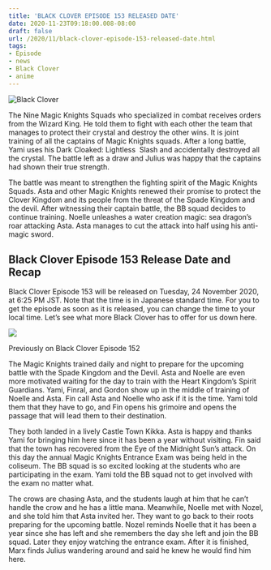 ```yaml
---
title: 'BLACK CLOVER EPISODE 153 RELEASED DATE'
date: 2020-11-23T09:18:00.008-08:00
draft: false
url: /2020/11/black-clover-episode-153-released-date.html
tags: 
- Episode
- news
- Black Clover
- anime
---
```


![Black Clover](https://lh4.googleusercontent.com/BUq9fyL892C6nJTmd8WPu2YMv6io-VMdnCrsks1EnFsW7Aw0DaLtAxX3yYOzb-fzyDXhy-vCVZw8KjxfKdA8CZ0Jb_6jDBwGPH4igTPyQOoNeUuPte4259FTrwyA7JcSd9hvg0YR=s1600-rw)

The Nine Magic Knights Squads who specialized in combat receives orders from the Wizard King. He told them to fight with each other the team that manages to protect their crystal and destroy the other wins. It is joint training of all the captains of Magic Knights squads. After a long battle, Yami uses his Dark Cloaked: Lightless  Slash and accidentally destroyed all the crystal. The battle left as a draw and Julius was happy that the captains had shown their true strength.

The battle was meant to strengthen the fighting spirit of the Magic Knights Squads. Asta and other Magic Knights renewed their promise to protect the Clover Kingdom and its people from the threat of the Spade Kingdom and the devil. After witnessing their captain battle, the BB squad decides to continue training. Noelle unleashes a water creation magic: sea dragon’s roar attacking Asta. Asta manages to cut the attack into half using his anti-magic sword.

Black Clover Episode 153 Release Date and Recap
-----------------------------------------------

Black Clover Episode 153 will be released on Tuesday, 24 November 2020, at 6:25 PM JST. Note that the time is in Japanese standard time. For you to get the episode as soon as it is released, you can change the time to your local time. Let’s see what more Black Clover has to offer for us down here.

[![](https://lh3.googleusercontent.com/-VBcF1L81Sd8/X7vvlhijpsI/AAAAAAAAAsA/kQHRNl5SrqYYLRTC1hjLeCb9nUCt-e7RACLcBGAsYHQ/image.png)](https://lh3.googleusercontent.com/-VBcF1L81Sd8/X7vvlhijpsI/AAAAAAAAAsA/kQHRNl5SrqYYLRTC1hjLeCb9nUCt-e7RACLcBGAsYHQ/image.png)

  
Previously on Black Clover Episode 152

The Magic Knights trained daily and night to prepare for the upcoming battle with the Spade Kingdom and the Devil. Asta and Noelle are even more motivated waiting for the day to train with the Heart Kingdom’s Spirit Guardians. Yami, Finral, and Gordon show up in the middle of training of Noelle and Asta. Fin call Asta and Noelle who ask if it is the time. Yami told them that they have to go, and Fin opens his grimoire and opens the passage that will lead them to their destination.

They both landed in a lively Castle Town Kikka. Asta is happy and thanks Yami for bringing him here since it has been a year without visiting. Fin said that the town has recovered from the Eye of the Midnight Sun’s attack. On this day the annual Magic Knights Entrance Exam was being held in the coliseum. The BB squad is so excited looking at the students who are participating in the exam. Yami told the BB squad not to get involved with the exam no matter what.

The crows are chasing Asta, and the students laugh at him that he can’t handle the crow and he has a little mana. Meanwhile, Noelle met with Nozel, and she told him that Asta invited her. They want to go back to their roots preparing for the upcoming battle. Nozel reminds Noelle that it has been a year since she has left and she remembers the day she left and join the BB squad. Later they enjoy watching the entrance exam. After it is finished, Marx finds Julius wandering around and said he knew he would find him here.